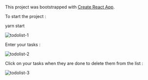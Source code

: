 This project was bootstrapped with [Create React App](https://github.com/facebook/create-react-app).

To start the project :

yarn start



![todolist-1](https://user-images.githubusercontent.com/44287876/48960045-215b3f00-ef6a-11e8-9d2a-90460d38658b.jpg)

Enter your tasks :

![todolist-2](https://user-images.githubusercontent.com/44287876/48960046-215b3f00-ef6a-11e8-88af-68ff4cab4f8e.jpg)

Click on your tasks when they are done to delete them from the list :

![todolist-3](https://user-images.githubusercontent.com/44287876/48960047-215b3f00-ef6a-11e8-9691-e5cd2632a55e.jpg)
